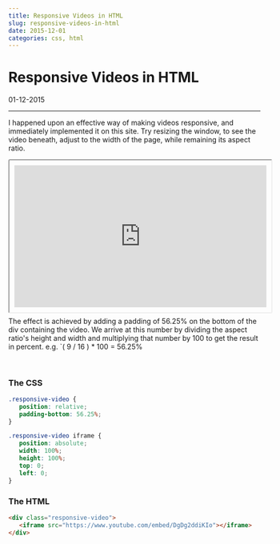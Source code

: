 ```yaml
---
title: Responsive Videos in HTML
slug: responsive-videos-in-html
date: 2015-12-01
categories: css, html
---
```


<style>
.responsive-video {
  position: relative;
  padding-bottom: 56.25%;
}
.responsive-video iframe {
  position: absolute;
  width: 100%;
  height: 100%;
  top: 0;
  left: 0;
  background: $light-text-color;
  padding: 10px;
  border: 1px solid darken($light-text-color, 10%);
  border-radius: 3px;
}
</style>


# Responsive Videos in HTML
<p class='timestamp'><time datetime='01-12-2015'>01-12-2015</time></p>
<hr>

I happened upon an effective way of making videos responsive, and immediately implemented it on this site. Try resizing the window, to see the video beneath, adjust to the width of the page, while remaining its aspect ratio.

<div class="responsive-video">
   <iframe src="https://www.youtube.com/embed/DgDg2ddiKIo"></iframe>
</div>

<br>

The effect is achieved by adding a padding of 56.25% on the bottom of the div containing the video. We arrive at this number by dividing the aspect ratio's height and width and multiplying that number by 100 to get the result in percent. e.g. `( 9 / 16 ) * 100 = 56.25%

<br>

### The CSS
~~~~ css
.responsive-video {
   position: relative;
   padding-bottom: 56.25%;
}

.responsive-video iframe {
   position: absolute;
   width: 100%;
   height: 100%;
   top: 0;
   left: 0;
}
~~~~

### The HTML
~~~~ html
<div class="responsive-video">
   <iframe src="https://www.youtube.com/embed/DgDg2ddiKIo"></iframe>
</div>
~~~~
